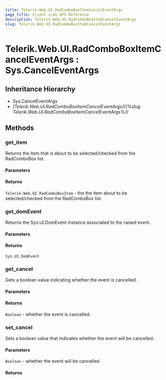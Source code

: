 ```yaml
---
title: Telerik.Web.UI.RadComboBoxItemCancelEventArgs
page_title: Client-side API Reference
description: Telerik.Web.UI.RadComboBoxItemCancelEventArgs
slug: Telerik.Web.UI.RadComboBoxItemCancelEventArgs
---
```


# Telerik.Web.UI.RadComboBoxItemCancelEventArgs : Sys.CancelEventArgs 

## Inheritance Hierarchy

* Sys.CancelEventArgs
* *[Telerik.Web.UI.RadComboBoxItemCancelEventArgs]({%slug Telerik.Web.UI.RadComboBoxItemCancelEventArgs%})*


## Methods

###  get_item

Returns the item that is about to be selected/checked from the RadComboBox list.

#### Parameters

#### Returns

`Telerik.Web.UI.RadComboBoxItem` - the the item about to be selected/checked from the RadComboBox list.


### get_domEvent

Returns the Sys.UI.DomEvent instance associated to the raised event.

#### Parameters

#### Returns

`Sys.UI.DomEvent` 

### get_cancel

Gets a boolean value indicating whether the event is cancelled.

#### Parameters

#### Returns

`Boolean` - whether the event is cancelled.

### set_cancel

Sets a boolean value that indicates whether the event will be cancelled.

#### Parameters

`Boolean` - whether the event will be cancelled.

#### Returns

